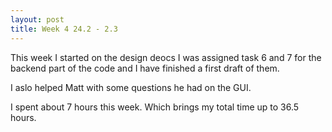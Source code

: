 ```yaml
---
layout: post
title: Week 4 24.2 - 2.3
---
```


This week I started on the design deocs I was assigned task 6 and 7 for the backend part of the code and I have finished a first draft of them.

I aslo helped Matt with some questions he had on the GUI.

I spent about 7 hours this week. Which brings my total time up to 36.5 hours.
